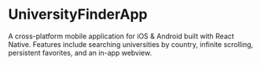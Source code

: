 # UniversityFinderApp
A cross-platform mobile application for iOS &amp; Android built with React Native. Features include searching universities by country, infinite scrolling, persistent favorites, and an in-app webview.
